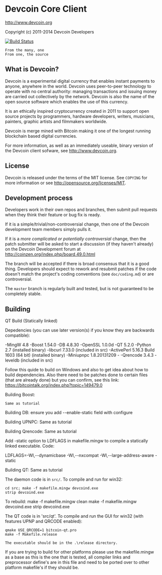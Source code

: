 Devcoin Core Client
===================

http://www.devcoin.org

Copyright (c) 2011-2014 Devcoin Developers

[![Build Status](https://travis-ci.org/coinzen/devcoin.svg?branch=belovachap_issue_11)](https://travis-ci.org/coinzen/devcoin)

```
From the many, one
From one, the source
```

What is Devcoin?
----------------

Devcoin is a experimental digital currency that enables instant payments to
anyone, anywhere in the world. Devcoin uses peer-to-peer technology to operate
with no central authority: managing transactions and issuing money are carried
out collectively by the network. Devcoin is also the name of the open source
software which enables the use of this currency.

It is an ethically inspired cryptocurrency created in 2011 to support open source projects by programmers, hardware developers, writers, musicians, painters, graphic artists and filmmakers worldwide.

Devcoin is merge mined with Bitcoin making it one of the longest running blockchain based digital currencies.

For more information, as well as an immediately useable, binary version of
the Devcoin client sofware, see http://www.devcoin.org.

License
-------

Devcoin is released under the terms of the MIT license. See `COPYING` for more
information or see http://opensource.org/licenses/MIT.

Development process
-------------------

Developers work in their own repos and branches, then submit pull requests when
they think their feature or bug fix is ready.

If it is a simple/trivial/non-controversial change, then one of the Devcoin
development team members simply pulls it.

If it is a *more complicated or potentially controversial* change, then the
patch submitter will be asked to start a discussion (if they haven't already)
on the Devcoin Development forum at http://coinzen.org/index.php/board,49.0.html

The branch will be accepted if there is broad consensus that it is a good thing.
Developers should expect to rework and resubmit patches if the code doesn't
match the project's coding conventions (see `doc/coding.md`) or are
controversial.

The `master` branch is regularly built and tested, but is not guaranteed to be
completely stable.

Building
-------
QT Build (Statically linked)

Depedencies (you can use later version(s) if you know they are backwards compatible):

-MingW 4.8 
-Boost 1.54.0 
-DB 4.8.30 
-OpenSSL 1.0.0d 
-QT 5.2.0 
-Python 2.7 (installed binary) 
-libcurl 7.33.0 (included in src) 
-ActivePerl 5.16.3 Build 1603 (64 bit)  (installed binary)
-Miniupnpc 1.8.20131209 -
-Qrencode 3.4.3
-leveldb (included in src)

Follow this quide to build on Windows and also to get idea about how to build dependencies. Also there need to be patches done to certain files (that are already done) but you can confirm, see this link:
https://bitcointalk.org/index.php?topic=149479.0

Building Boost:

    Same as tutorial

Building DB:
    ensure you add --enable-static field with configure

Building UPNPC:
    Same as tutorial

Building Qrencode:
    Same as tutorial
    
Add -static option to LDFLAGS in makefile.mingw to compile a statically linked executable.
Code:

LDFLAGS=-Wl,--dynamicbase -Wl,--nxcompat -Wl,--large-address-aware -static

Building QT:
    Same as tutorial 



The daemon code is in `src/`. To compile and run for win32:

    cd src; make -f makefile.mingw devcoind.exe
    strip devcoind.exe

To rebuild:
	make -f makefile.mingw clean
	make -f makefile.mingw devcoind.exe
	strip devcoind.exe

The QT code is in 'src/qt'. To compile and run the GUI for win32 (with features UPNP and QRCODE enabled):

    qmake USE_QRCODE=1 bitcoin-qt.pro
    make -f Makefile.release
    
    The executable should be in the .\release directory.

If you are trying to build for other platforms please use the makefile.mingw as a base as this is the one that is tested, all compiler links and preprocessor define's are in this file and need to be ported over to other platform makefile's if they should be.	
